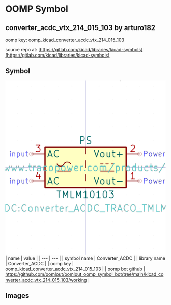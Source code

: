 # OOMP Symbol  
## converter_acdc_vtx_214_015_103  by arturo182  
  
oomp key: oomp_kicad_converter_acdc_vtx_214_015_103  
  
source repo at: [https://gitlab.com/kicad/libraries/kicad-symbols](https://gitlab.com/kicad/libraries/kicad-symbols)  
## Symbol  
  
[![working.png](working_600.png)](working.png)  
| name | value | 
| --- | --- | 
| symbol name | Converter_ACDC | 
| library name | Converter_ACDC | 
| oomp key | oomp_kicad_converter_acdc_vtx_214_015_103 | 
| oomp bot github | https://github.com/oomlout/oomlout_oomp_symbol_bot/tree/main/kicad_converter_acdc_vtx_214_015_103/working | 
## Images  
